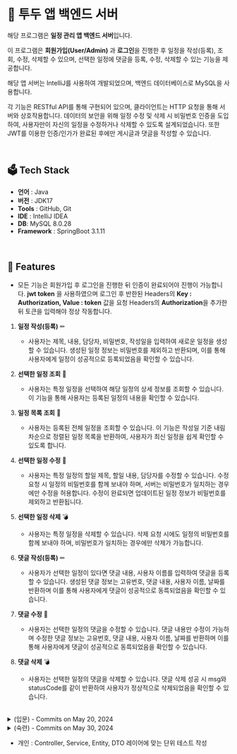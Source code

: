 # 📅 투두 앱 백엔드 서버

해당 프로그램은 **일정 관리 앱 백엔드 서버**입니다.<br/>

이 프로그램은 **회원가입(User/Admin)** 과 **로그인**을 진행한 후 일정을 작성(등록), 조회, 수정, 삭제할 수 있으며, 선택한 일정에 댓글을 등록, 수정, 삭제할 수 있는 기능을 제공합니다.

해당 앱 서버는 IntelliJ를 사용하여 개발되었으며, 백엔드 데이터베이스로 MySQL을 사용합니다. 

각 기능은 RESTful API를 통해 구현되어 있으며, 클라이언트는 HTTP 요청을 통해 서버와 상호작용합니다. 데이터의 보안을 위해 일정 수정 및 삭제 시 비밀번호 인증을 도입하여, 사용자만이 자신의 일정을 수정하거나 삭제할 수 있도록 설계되었습니다. 또한 JWT를 이용한 인증/인가가 완료된 후에만 게시글과 댓글을 작성할 수 있습니다.

<br>

## 🗳 Tech Stack
-   **언어**  : Java
-   **버전** : JDK17
-   **Tools** : GitHub, Git
-   **IDE** : IntelliJ IDEA
-   **DB**: MySQL 8.0.28
-   **Framework** : SpringBoot 3.1.11

<br>

## 🌠 Features

- 모든 기능은 회원가입 후 로그인을 진행한 뒤 인증이 완료되어야 진행이 가능합니다. **jwt token** 을 사용하였으며 로그인 후 반한된 Headers의 **Key : Authorization, Value : token** 값을 요청 Headers의 **Authorization**을 추가한 뒤 토큰을 입력해야 정상 작동합니다.

1. **일정 작성(등록)** ✏

    - 사용자는 제목, 내용, 담당자, 비밀번호, 작성일을 입력하여 새로운 일정을 생성할 수 있습니다. 생성된 일정 정보는 비밀번호를 제외하고 반환되며, 이를 통해 사용자에게 일정이 성공적으로 등록되었음을 확인할 수 있습니다.

2. **선택한 일정 조회** 📑

    - 사용자는 특정 일정을 선택하여 해당 일정의 상세 정보를 조회할 수 있습니다. 이 기능을 통해 사용자는 등록된 일정의 내용을 확인할 수 있습니다.
  
3. **일정 목록 조회** 🧾

    - 사용자는 등록된 전체 일정을 조회할 수 있습니다. 이 기능은 작성일 기준 내림차순으로 정렬된 일정 목록을 반환하여, 사용자가 최신 일정을 쉽게 확인할 수 있도록 합니다.
  
4. **선택한 일정 수정** 🔨

    - 사용자는 특정 일정의 할일 제목, 할일 내용, 담당자를 수정할 수 있습니다. 수정 요청 시 일정의 비밀번호를 함께 보내야 하며, 서버는 비밀번호가 일치하는 경우에만 수정을 허용합니다. 수정이 완료되면 업데이트된 일정 정보가 비밀번호를 제외하고 반환됩니다.
  
5. **선택한 일정 삭제** 💣

     - 사용자는 특정 일정을 삭제할 수 있습니다. 삭제 요청 시에도 일정의 비밀번호를 함께 보내야 하며, 비밀번호가 일치하는 경우에만 삭제가 가능합니다.
  
6. **댓글 작성(등록)** ✏

     - 사용자가 선택한 일정이 있다면 댓글 내용, 사용자 이름를 입력하여 댓글을 등록할 수 있습니다. 생성된 댓글 정보는 고유번호, 댓글 내용, 사용자 이름, 날짜를 반환하며 이를 통해 사용자에게 댓글이 성공적으로 동륵되었음을 확인할 수 있습니다.
  
7. **댓글 수정** 🔨

    - 사용자는 선택한 일정의 댓글을 수정할 수 있습니다. 댓글 내용만 수정이 가능하며 수정한 댓글 정보는 고유번호, 댓글 내용, 사용자 이름, 날짜를 반환하며 이를 통해 사용자에게 댓글이 성공적으로 동륵되었음을 확인할 수 있습니다.

8. **댓글 삭제** 💣

    - 사용자는 선택한 일정의 댓글을 삭제할 수 있습니다. 댓글 삭제 성공 시 msg와 statusCode를 같이 반환하여 사용자가 정상적으로 삭제되었음을 확인할 수 있습니다.
    
<br>

<details>
<summary>(입문) - Commits on May 20, 2024 </summary>
<div markdown="1">
  
## 🖼 Use Case Diagram

![image](https://github.com/LeeNaYoung240/schedule-management-program/assets/107848521/c471c73f-4449-4c0f-91e5-46df6a3898f3)

<br>

## 🧬 ERD DIAGRAM

![image](https://github.com/LeeNaYoung240/schedule-management-program/assets/107848521/1fd0153f-de24-4475-be91-fdd47c5a474f)

<br>

## 🔨 API 명세서

![image](https://github.com/LeeNaYoung240/schedule-management-program/assets/107848521/e4799c98-48ef-4cff-a594-8b063be60f24)

<br>

## 📸 video

<details>
<summary>일정 작성(등록)</summary>
<div markdown="1">
  
https://github.com/LeeNaYoung240/schedule-management-program/assets/107848521/b09d7d76-4c25-43c7-8124-f28d7bad530a

</div>
</details>

<details>
<summary>선택한 일정 조회</summary>
<div markdown="1">
  
https://github.com/LeeNaYoung240/schedule-management-program/assets/107848521/1e171676-0bf2-49ae-8445-4e78741c79aa

</div>
</details>

<details>
<summary>일정 목록 조회</summary>
<div markdown="1">
  
https://github.com/LeeNaYoung240/schedule-management-program/assets/107848521/f9d26eb7-ac5c-427b-a035-92408f4ed496

</div>
</details>

<details>
<summary>선택한 일정 수정</summary>
<div markdown="1">
  
https://github.com/LeeNaYoung240/schedule-management-program/assets/107848521/967e31d6-58ae-4afb-9a08-893b3429e2f3

</div>
</details>

<details>
<summary>선택한 일정 삭제</summary>
<div markdown="1">
  
https://github.com/LeeNaYoung240/schedule-management-program/assets/107848521/ae18a9cd-3dd8-4a88-8474-49f1a9a835ee

</div>
</details>

<br>

## 🩹 개선 사항

<details>
<summary>개선 사항</summary>
<div markdown="1">

![image](https://github.com/LeeNaYoung240/schedule-management-program/assets/107848521/3b38de04-20ae-4fc9-9b47-ad3a749ea8f7)

- JPA Auditing 적용하여 date 자동으로 저장되게 변환

</div>
</details>

</div>
</details>

<details>
<summary>(숙련) - Commits on May 30, 2024 </summary>
<div markdown="1">

## 🖼 Use Case Diagram

![image](https://github.com/LeeNaYoung240/schedule-management-program/assets/107848521/560a5181-5df6-4b28-a0a2-3e91ce14d436)

<br>

## 🧬 ERD DIAGRAM

![image](https://github.com/LeeNaYoung240/schedule-management-program/assets/107848521/aaa9ad03-7978-4867-a2a1-06fa9f239c19)

<br>

## 🔨 API 명세서
<details>
<summary>회원가입</summary>
<div markdown="1">
    
 ![image](https://github.com/LeeNaYoung240/schedule-management-program/assets/107848521/2e0dfc00-6699-45fc-bd99-1ba64fab481b)

</div>
</details>

<details>
<summary>로그인</summary>
<div markdown="1">
    
![image](https://github.com/LeeNaYoung240/schedule-management-program/assets/107848521/579d60ce-4581-4670-98cd-b0e39f096589)


</div>
</details>

<details>
<summary>게시글(일정)</summary>
<div markdown="1">
    
![image](https://github.com/LeeNaYoung240/schedule-management-program/assets/107848521/455640a4-8ac7-4e25-a141-2e298bfef356)

</div>
</details>

<details>
<summary>댓글</summary>
<div markdown="1">
    
![image](https://github.com/LeeNaYoung240/schedule-management-program/assets/107848521/47375d87-e7a8-418a-b6e0-73248283f0c3)

</div>
</details>

<br>

## 📸 video

<details>
<summary>회원가입</summary>
<div markdown="1">
  

https://github.com/LeeNaYoung240/schedule-management-program/assets/107848521/21e82819-083a-4167-b3ef-ebe7b9fed0f4


</div>
</details>

<details>
<summary>로그인</summary>
<div markdown="1">
  

https://github.com/LeeNaYoung240/schedule-management-program/assets/107848521/7718d34c-ec51-48e7-97af-ad4c6e5f9f92


</div>
</details>

<details>
<summary>인증</summary>
<div markdown="1">
  

https://github.com/LeeNaYoung240/schedule-management-program/assets/107848521/6b47de35-2a93-4f82-8b4e-56320f7dade7


</div>
</details>

<details>
<summary>일정 등록</summary>
<div markdown="1">
  

https://github.com/LeeNaYoung240/schedule-management-program/assets/107848521/b08d53e0-ba0f-43f5-a96f-a7629695a6fd


</div>
</details>

<details>
<summary>댓글 작성(등록)</summary>
<div markdown="1">
  

https://github.com/LeeNaYoung240/schedule-management-program/assets/107848521/0615b40d-4ebc-48ce-9829-ad69e5483042


</div>
</details>

<details>
<summary>댓글 수정</summary>
<div markdown="1">
  

https://github.com/LeeNaYoung240/schedule-management-program/assets/107848521/83a35e30-57f3-4ed7-a968-1142a03a24c2


</div>
</details>

<details>
<summary>댓글 삭제</summary>
<div markdown="1">
  


https://github.com/LeeNaYoung240/schedule-management-program/assets/107848521/2f78d5b9-6808-4b66-b085-fb2a6e50667f



</div>
</details>

</div>
</details>

- 개인 : Controller, Service, Entity, DTO 레이어에 맞는 단위 테스트 작성

</div>
</details>

